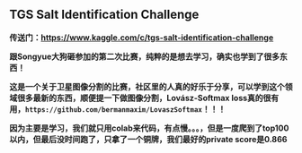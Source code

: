 ## TGS Salt Identification Challenge
**传送门：https://www.kaggle.com/c/tgs-salt-identification-challenge**

**跟Songyue大狗砸参加的第二次比赛，纯粹的是想去学习，确实也学到了很多东西！**

**这是一个关于卫星图像分割的比赛，社区里的人真的好乐于分享，可以学到这个领域很多最新的东西，顺便提一下做图像分割，Lovász-Softmax loss真的很有用，`https://github.com/bermanmaxim/LovaszSoftmax`！！！**

**因为主要是学习，我们就只用colab来代码，有点慢。。。，但是一度爬到了top100以内，但最后没时间跑了，只拿了一个铜牌，我们最好的private score是0.866**